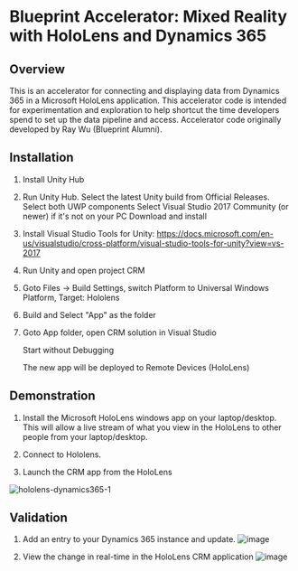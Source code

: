 # Blueprint Accelerator: Mixed Reality with HoloLens and Dynamics 365

## Overview
This is an accelerator for connecting and displaying data from Dynamics 365 in a Microsoft HoloLens application. This accelerator code is intended for experimentation and exploration to help shortcut the time developers spend to set up the data pipeline and access. Accelerator code originally developed by Ray Wu (Blueprint Alumni).


## Installation
1) Install Unity Hub

2) Run Unity Hub. 
   Select the latest Unity build from Official Releases.
   Select both UWP components
   Select Visual Studio 2017 Community (or newer) if it's not on your PC
   Download and install

3) Install Visual Studio Tools for Unity: https://docs.microsoft.com/en-us/visualstudio/cross-platform/visual-studio-tools-for-unity?view=vs-2017 
   
4) Run Unity and open project CRM

5) Goto Files -> Build Settings, switch Platform to Universal Windows Platform, Target: Hololens

6) Build and Select "App" as the folder

7) Goto App folder, open CRM solution in Visual Studio
   
   Start without Debugging
   
   The new app will be deployed to Remote Devices (HoloLens)
   
## Demonstration
1) Install the Microsoft HoloLens windows app on your laptop/desktop. This will allow a live stream of what you view in the HoloLens to other people from your laptop/desktop.

2) Connect to Hololens. 

3. Launch the CRM app from the HoloLens

![hololens-dynamics365-1](https://user-images.githubusercontent.com/642655/164390156-b7ae4c6a-e3db-4655-80a9-579d4f1c357e.jpg)

## Validation

1) Add an entry to your Dynamics 365 instance and update.
![image](https://user-images.githubusercontent.com/642655/164393632-cbe3d867-92d6-4a80-9660-5cd527ff2ceb.png)

2) View the change in real-time in the HoloLens CRM application
![image](https://user-images.githubusercontent.com/642655/164394000-090434d5-14fe-43bb-bb90-e8de7940c739.png)


